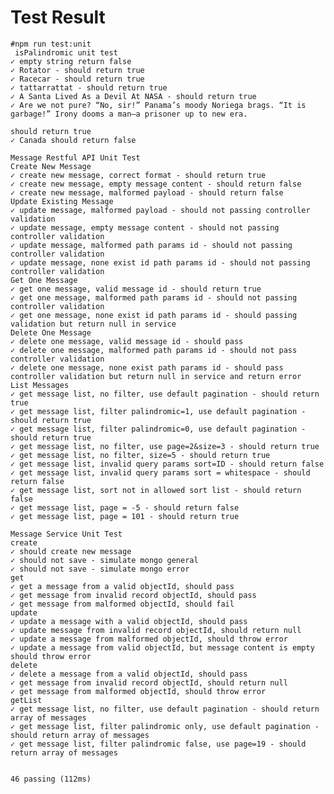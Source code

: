 # Test Result

    #npm run test:unit
     isPalindromic unit test
    ✓ empty string return false
    ✓ Rotator - should return true
    ✓ Racecar - should return true
    ✓ tattarrattat - should return true
    ✓ A Santa Lived As a Devil At NASA - should return true
    ✓ Are we not pure? “No, sir!” Panama’s moody Noriega brags. “It is garbage!” Irony dooms a man—a prisoner up to new era. 
    
    should return true
    ✓ Canada should return false
    
    Message Restful API Unit Test
    Create New Message
    ✓ create new message, correct format - should return true
    ✓ create new message, empty message content - should return false
    ✓ create new message, malformed payload - should return false
    Update Existing Message
    ✓ update message, malformed payload - should not passing controller validation
    ✓ update message, empty message content - should not passing controller validation
    ✓ update message, malformed path params id - should not passing controller validation
    ✓ update message, none exist id path params id - should not passing controller validation
    Get One Message
    ✓ get one message, valid message id - should return true
    ✓ get one message, malformed path params id - should not passing controller validation
    ✓ get one message, none exist id path params id - should passing validation but return null in service
    Delete One Message
    ✓ delete one message, valid message id - should pass
    ✓ delete one message, malformed path params id - should not pass controller validation
    ✓ delete one message, none exist path params id - should pass controller validation but return null in service and return error
    List Messages
    ✓ get message list, no filter, use default pagination - should return true
    ✓ get message list, filter palindromic=1, use default pagination - should return true
    ✓ get message list, filter palindromic=0, use default pagination - should return true
    ✓ get message list, no filter, use page=2&size=3 - should return true
    ✓ get message list, no filter, size=5 - should return true
    ✓ get message list, invalid query params sort=ID - should return false
    ✓ get message list, invalid query params sort = whitespace - should return false
    ✓ get message list, sort not in allowed sort list - should return false
    ✓ get message list, page = -5 - should return false
    ✓ get message list, page = 101 - should return true
    
    Message Service Unit Test
    create
    ✓ should create new message
    ✓ should not save - simulate mongo general
    ✓ should not save - simulate mongo error
    get
    ✓ get a message from a valid objectId, should pass
    ✓ get message from invalid record objectId, should pass
    ✓ get message from malformed objectId, should fail
    update
    ✓ update a message with a valid objectId, should pass
    ✓ update message from invalid record objectId, should return null
    ✓ update a message from malformed objectId, should throw error
    ✓ update a message from valid objectId, but message content is empty should throw error
    delete
    ✓ delete a message from a valid objectId, should pass
    ✓ get message from invalid record objectId, should return null
    ✓ get message from malformed objectId, should throw error
    getList
    ✓ get message list, no filter, use default pagination - should return array of messages
    ✓ get message list, filter palindromic only, use default pagination - should return array of messages
    ✓ get message list, filter palindromic false, use page=19 - should return array of messages
    
    
    46 passing (112ms)
